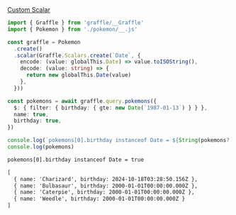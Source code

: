 <div class="ExampleSnippet">
<a href="../../examples/custom-scalar/custom-scalar">Custom Scalar</a>

<!-- dprint-ignore-start -->
```ts twoslash
import { Graffle } from 'graffle/__Graffle'
import { Pokemon } from './pokemon/__.js'

const graffle = Pokemon
  .create()
  .scalar(Graffle.Scalars.create(`Date`, {
    encode: (value: globalThis.Date) => value.toISOString(),
    decode: (value: string) => {
      return new globalThis.Date(value)
    },
  }))

const pokemons = await graffle.query.pokemons({
  $: { filter: { birthday: { gte: new Date(`1987-01-13`) } } },
  name: true,
  birthday: true,
})

console.log(`pokemons[0].birthday instanceof Date = ${String(pokemons?.[0]?.birthday instanceof Date)}`) // eslint-disable-line
console.log(pokemons)
```
<!-- dprint-ignore-end -->

<!-- dprint-ignore-start -->
```txt
pokemons[0].birthday instanceof Date = true
```
<!-- dprint-ignore-end -->
<!-- dprint-ignore-start -->
```txt
[
  { name: 'Charizard', birthday: 2024-10-18T03:28:50.156Z },
  { name: 'Bulbasaur', birthday: 2000-01-01T00:00:00.000Z },
  { name: 'Caterpie', birthday: 2000-01-01T00:00:00.000Z },
  { name: 'Weedle', birthday: 2000-01-01T00:00:00.000Z }
]
```
<!-- dprint-ignore-end -->

</div>
